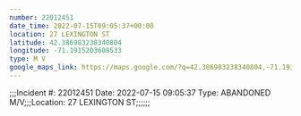 ```yaml
---
number: 22012451
date_time: 2022-07-15T09:05:37+00:00
location: 27 LEXINGTON ST
latitude: 42.386983238340804
longitude: -71.1915203608533
type: M V
google_maps_link: https://maps.google.com/?q=42.386983238340804,-71.1915203608533
---
```


;;;Incident #: 22012451   Date: 2022-07-15 09:05:37   Type: ABANDONED M/V;;;Location: 27 LEXINGTON ST;;;;;;
